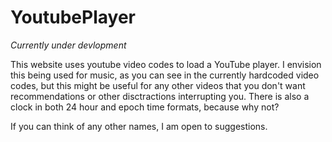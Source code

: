 # YoutubePlayer

*Currently under devlopment*

This website uses youtube video codes to load a YouTube player. I envision this being used for music, as you can see in the currently hardcoded video codes, but this might be useful for any other videos that you don't want recommendations or other disctractions interrupting you. There is also a clock in both 24 hour and epoch time formats, because why not?

If you can think of any other names, I am open to suggestions.
